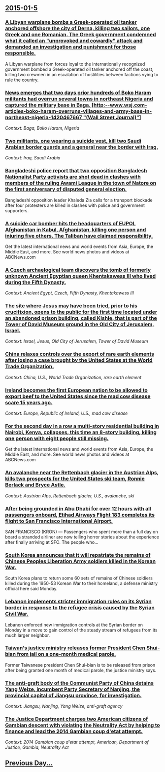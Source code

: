## [2015-01-5](/news/2015/01/5/index.md)

### [A Libyan warplane bombs a Greek-operated oil tanker anchored offshore the city of Derna, killing two sailors, one Greek and one Romanian. The Greek government condemned what it called an "unprovoked and cowardly" attack and demanded an investigation and punishment for those responsible. ](/news/2015/01/5/a-libyan-warplane-bombs-a-greek-operated-oil-tanker-anchored-offshore-the-city-of-derna-killing-two-sailors-one-greek-and-one-romanian-th.md)
A Libyan warplane from forces loyal to the internationally recognized government bombed a Greek-operated oil tanker anchored off the coast, killing two crewmen in an escalation of hostilities between factions vying to rule the country.

### [News emerges that two days prior hundreds of Boko Haram militants had overrun several towns in northeast Nigeria and captured the military base in Baga. [http:--www.wsj.com-articles-boko-haram-overruns-villages-and-army-base-in-northeast-nigeria-1420467667 "(Wall Street Journal)"]](/news/2015/01/5/news-emerges-that-two-days-prior-hundreds-of-boko-haram-militants-had-overrun-several-towns-in-northeast-nigeria-and-captured-the-military-b.md)
_Context: Baga, Boko Haram, Nigeria_

### [Two militants, one wearing a suicide vest, kill two Saudi Arabian border guards and a general near the border with Iraq. ](/news/2015/01/5/two-militants-one-wearing-a-suicide-vest-kill-two-saudi-arabian-border-guards-and-a-general-near-the-border-with-iraq.md)
_Context: Iraq, Saudi Arabia_

### [Bangladeshi police report that two opposition Bangladesh Nationalist Party activists are shot dead in clashes with members of the ruling Awami League in the town of Natore on the first anniversary of disputed general election. ](/news/2015/01/5/bangladeshi-police-report-that-two-opposition-bangladesh-nationalist-party-activists-are-shot-dead-in-clashes-with-members-of-the-ruling-awa.md)
Bangladeshi opposition leader Khaleda Zia calls for a transport blockade after four protesters are killed in clashes with police and government supporters.

### [A suicide car bomber hits the headquarters of EUPOL Afghanistan in Kabul, Afghanistan, killing one person and injuring five others. The Taliban have claimed responsibility. ](/news/2015/01/5/a-suicide-car-bomber-hits-the-headquarters-of-eupol-afghanistan-in-kabul-afghanistan-killing-one-person-and-injuring-five-others-the-tali.md)
Get the latest international news and world events from Asia, Europe, the Middle East, and more. See world news photos and videos at ABCNews.com

### [A Czech archaelogical team discovers the tomb of formerly unknown Ancient Egyptian queen Khentakawess III who lived during the Fifth Dynasty. ](/news/2015/01/5/a-czech-archaelogical-team-discovers-the-tomb-of-formerly-unknown-ancient-egyptian-queen-khentakawess-iii-who-lived-during-the-fifth-dynasty.md)
_Context: Ancient Egypt, Czech, Fifth Dynasty, Khentakawess III_

### [The site where Jesus may have been tried, prior to his crucifixion, opens to the public for the first time located under an abandoned prison building, called Kishle, that is part of the Tower of David Museum ground in the Old City of Jerusalem, Israel. ](/news/2015/01/5/the-site-where-jesus-may-have-been-tried-prior-to-his-crucifixion-opens-to-the-public-for-the-first-time-located-under-an-abandoned-prison.md)
_Context: Israel, Jesus, Old City of Jerusalem, Tower of David Museum_

### [China relaxes controls over the export of rare earth elements after losing a case brought by the United States at the World Trade Organization. ](/news/2015/01/5/china-relaxes-controls-over-the-export-of-rare-earth-elements-after-losing-a-case-brought-by-the-united-states-at-the-world-trade-organizati.md)
_Context: China, U.S., World Trade Organization, rare earth element_

### [Ireland becomes the first European nation to be allowed to export beef to the United States since the mad cow disease scare 15 years ago. ](/news/2015/01/5/ireland-becomes-the-first-european-nation-to-be-allowed-to-export-beef-to-the-united-states-since-the-mad-cow-disease-scare-15-years-ago.md)
_Context: Europe, Republic of Ireland, U.S., mad cow disease_

### [For the second day in a row a multi-story residential building in Nairobi, Kenya, collapses, this time an 8-story building, killing one person with eight people still missing. ](/news/2015/01/5/for-the-second-day-in-a-row-a-multi-story-residential-building-in-nairobi-kenya-collapses-this-time-an-8-story-building-killing-one-pers.md)
Get the latest international news and world events from Asia, Europe, the Middle East, and more. See world news photos and videos at ABCNews.com

### [An avalanche near the Rettenbach glacier in the Austrian Alps, kills two prospects for the United States ski team, Ronnie Berlack and Bryce Astle. ](/news/2015/01/5/an-avalanche-near-the-rettenbach-glacier-in-the-austrian-alps-kills-two-prospects-for-the-united-states-ski-team-ronnie-berlack-and-bryce.md)
_Context: Austrian Alps, Rettenbach glacier, U.S., avalanche, ski_

### [After being grounded in Abu Dhabi for over 12 hours with all passengers onboard, Etihad Airways Flight 183 completes its flight to San Francisco International Airport. ](/news/2015/01/5/after-being-grounded-in-abu-dhabi-for-over-12-hours-with-all-passengers-onboard-etihad-airways-flight-183-completes-its-flight-to-san-franc.md)
SAN FRANCISCO (KRON) &#8212; Passengers who spent more than a full day on board a stranded airliner are now telling horror stories about the experience after finally arriving at SFO. The people who…

### [South Korea announces that it will repatriate the remains of Chinese Peoples Liberation Army soldiers killed in the Korean War. ](/news/2015/01/5/south-korea-announces-that-it-will-repatriate-the-remains-of-chinese-peoples-liberation-army-soldiers-killed-in-the-korean-war.md)
 South Korea plans to return some 60 sets of remains of Chinese soldiers killed during the 1950-53 Korean War to their homeland, a defense ministry official here said Monday.

### [Lebanon implements stricter immigration rules on its Syrian border in response to the refugee crisis caused by the Syrian Civil War. ](/news/2015/01/5/lebanon-implements-stricter-immigration-rules-on-its-syrian-border-in-response-to-the-refugee-crisis-caused-by-the-syrian-civil-war.md)
Lebanon enforced new immigration controls at the Syrian border on Monday in a move to gain control of the steady stream of refugees from its much larger neighbor.

### [Taiwan's justice ministry releases former President Chen Shui-bian from jail on a one-month medical parole. ](/news/2015/01/5/taiwan-s-justice-ministry-releases-former-president-chen-shui-bian-from-jail-on-a-one-month-medical-parole.md)
Former Taiwanese president Chen Shui-bian is to be released from prison after being granted one month of medical parole, the justice ministry says.

### [The anti-graft body of the Communist Party of China detains Yang Weize, incumbent Party Secretary of Nanjing, the provincial capital of Jiangsu province, for investigation. ](/news/2015/01/5/the-anti-graft-body-of-the-communist-party-of-china-detains-yang-weize-incumbent-party-secretary-of-nanjing-the-provincial-capital-of-jian.md)
_Context: Jiangsu, Nanjing, Yang Weize, anti-graft agency_

### [The Justice Department charges two American citizens of Gambian descent with violating the Neutrality Act by helping to finance and lead the 2014 Gambian coup d'etat attempt. ](/news/2015/01/5/the-justice-department-charges-two-american-citizens-of-gambian-descent-with-violating-the-neutrality-act-by-helping-to-finance-and-lead-the.md)
_Context: 2014 Gambian coup d'etat attempt, American, Department of Justice, Gambia, Neutrality Act_

## [Previous Day...](/news/2015/01/4/index.md)

